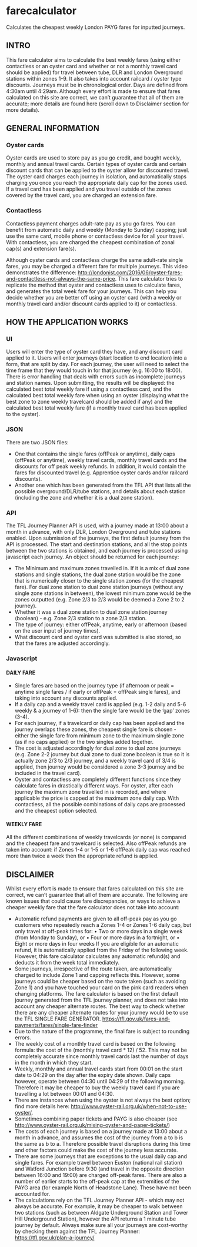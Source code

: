 # farecalculator
Calculates the cheapest weekly London PAYG fares for inputted journeys.

## INTRO
This fare calculator aims to calculate the best weekly fares (using either contactless or an oyster card and whether or not a monthly travel card should be applied) for travel between tube, DLR and London Overground stations within zones 1-9. It also takes into account railcard / oyster type discounts. Journeys must be in chronological order. Days are defined from 4:30am until 4:29am. Although every effort is made to ensure that fares calculated on this site are correct, we can’t guarantee that all of them are accurate; more details are found here (scroll down to Disclaimer section for more details).

## GENERAL INFORMATION

### Oyster cards
Oyster cards are used to store pay as you go credit, and bought weekly, monthly and annual travel cards. Certain types of oyster cards and certain discount cards that can be applied to the oyster allow for discounted travel. The oyster card charges each journey in isolation, and automatically stops charging you once you reach the appropriate daily cap for the zones used. If a travel card has been applied and you travel outside of the zones covered by the travel card, you are charged an extension fare.

### Contactless
Contactless payment charges adult-rate pay as you go fares. You can benefit from automatic daily and weekly (Monday to Sunday) capping; just use the same card, mobile phone or contactless device for all your travel. With contactless, you are charged the cheapest combination of zonal cap(s) and extension fare(s).

Although oyster cards and contactless charge the same adult-rate single fares, you may be charged a different fare for multiple journeys. This video demonstrates the difference: http://londonist.com/2016/06/oyster-fares-and-contactless-not-always-the-same-price. This fare calculator tries to replicate the method that oyster and contactless uses to calculate fares, and generates the total week fare for your journeys. This can help you decide whether you are better off using an oyster card (with a weekly or monthly travel card and/or discount cards applied to it) or contactless.

## HOW THE APPLICATION WORKS
### UI
Users will enter the type of oyster card they have, and any discount card applied to it.
Users will enter journeys (start location to end location) into a form, that are split by day. For each journey, the user will need to select the time frame that they would touch in for that journey (e.g. 16:00 to 18:00). There is error handling that deals with errors such as incomplete journeys and station names.
Upon submitting, the results will be displayed: the calculated best total weekly fare if using a contactless card, and the calculated best total weekly fare when using an oyster (displaying what the best zone to zone weekly travelcard should be added if any) and the calculated best total weekly fare (if a monthly travel card has been applied to the oyster).

### JSON
There are two JSON files:
- One that contains the single fares (offPeak or anytime), daily caps (offPeak or anytime), weekly travel cards, monthly travel cards and the discounts for off peak weekly refunds. In addition, it would contain the fares for discounted travel (e.g. Apprentice oyster cards and/or railcard discounts).
- Another one which has been generated from the TFL API that lists all the possible overground/DLR/tube stations, and details about each station (including the zone and whether it is a dual zone station).

### API
The TFL Journey Planner API is used, with a journey made at 13:00 about a month in advance, with only DLR, London Overground and tube stations enabled. Upon submission of the journeys, the first default journey from the API is processed. The start and destination stations, and all the stop points between the two stations is obtained, and each journey is processed using javascript each journey.
An object should be returned for each journey:
- The Minimum and maximum zones travelled in. If it is a mix of dual zone stations and single stations, the dual zone station would be the zone that is numerically closer to the single station zones (for the cheapest fare). For dual zone station to dual zone station journeys (without any single zone stations in between), the lowest minimum zone would be the zones outputted (e.g. Zone 2/3 to 2/3 would be deemed a Zone 2 to 2 journey).
- Whether it was a dual zone station to dual zone station journey (boolean) - e.g. Zone 2/3 station to a zone 2/3 station.
- The type of journey: either offPeak, anytime, early or afternoon (based on the user input of journey times).
- What discount card and oyster card was submitted is also stored, so that the fares are adjusted accordingly.

### Javascript

#### DAILY FARE
- Single fares are based on the journey type (if afternoon or peak = anytime single fares / if early or offPeak = offPeak single fares), and taking into account any discounts applied.
- If a daily cap and a weekly travel card is applied (e.g. 1-2 daily and 5-6 weekly & a journey of 1-6): then the single fare would be the ‘gap’ zones (3-4).
- For each journey, if a travelcard or daily cap has been applied and the journey overlaps these zones, the cheapest single fare is chosen - either the single fare from minimum zone to the maximum single zone (as if no caps applied) or the two singles added together.
- The cost is adjusted accordingly for dual zone to dual zone journeys (e.g. Zone 2-2 journey but dual zone to dual zone boolean is true so it is actually zone 2/3 to 2/3 journey, and a weekly travel card of 3/4 is applied, then journey would be considered a zone 3-3 journey and be included in the travel card).
- Oyster and contactless are completely different functions since they calculate fares in drastically different ways. For oyster, after each journey the maximum zone travelled in is recorded, and where applicable the price is capped at the maximum zone daily cap. With contactless, all the possible combinations of daily caps are processed and the cheapest option selected.

#### WEEKLY FARE
All the different combinations of weekly travelcards (or none) is compared and the cheapest fare and travelcard is selected. Also offPeak refunds are taken into account: if Zones 1-4 or 1-5 or 1-6 offPeak daily cap was reached more than twice a week then the appropriate refund is applied.

## DISCLAIMER
Whilst every effort is made to ensure that fares calculated on this site are correct, we can’t guarantee that all of them are accurate.
The following are known issues that could cause fare discrepancies, or ways to achieve a cheaper weekly fare that the fare calculator does not take into account:
- Automatic refund payments are given to all off-peak pay as you go customers who repeatedly reach a Zones 1-4 or Zones 1-6 daily cap, but only travel at off-peak times for:
	•	Two or more days in a single week (from Monday to Sunday), or
	•	Four or more days in a fortnight, or
	•	Eight or more days in four weeks
If you are eligible for an automatic refund, it is automatically applied from the Friday of the following week. However, this fare calculator calculates any automatic refund(s) and deducts it from the week total immediately.
- Some journeys,  irrespective of the route taken, are automatically charged to include Zone 1 and capping reflects this. However, some journeys could be cheaper based on the route taken (such as avoiding Zone 1) and you have touched your card on the pink card readers when changing platforms. The fare calculator is based on the first default journey generated from the TFL journey planner, and does not take into account any cheaper alternate routes. The best way to check whether there are any cheaper alternate routes for your journey would be to use the TFL SINGLE FARE GENERATOR. https://tfl.gov.uk/fares-and-payments/fares/single-fare-finder
- Due to the nature of the programme, the final fare is subject to rounding errors.
- The weekly cost of a monthly travel card is based on the following formula: the cost of the (monthly travel card * 12) / 52. This may not be completely accurate since monthly travel cards last the number of days in the month in which they start.
- Weekly, monthly and annual travel cards start from 00:01 on the start date to 04:29 on the day after the expiry date shown. Daily caps however, operate between 04:30 until 04:29 of the following morning. Therefore it may be cheaper to buy the weekly travel card if you are travelling a lot between 00:01 and 04:30.
- There are instances when using the oyster is not always the best option; find more details here: http://www.oyster-rail.org.uk/when-not-to-use-oyster/.
- Sometimes combining paper tickets and PAYG is also cheaper (see http://www.oyster-rail.org.uk/mixing-oyster-and-paper-tickets/)
- The costs of each journey is based on a journey made at 13:00 about a month in advance, and assumes the cost of the journey from a to b is the same as b to a. Therefore possible travel disruptions during this time and other factors could make the cost of the journey less accurate.
- There are some journeys that are exceptions to the usual daily cap and single fares. For example travel between Euston (national rail station) and Watford Junction before 9:30 (and travel in the opposite direction between 16:00 and 19:00) are charged off-peak fares. There are also a number of earlier starts to the off-peak cap at the extremities of the PAYG area (for example North of Headstone Lane). These have not been accounted for.
- The calculations rely on the TFL Journey Planner API - which may not always be accurate. For example, it may be cheaper to walk between two stations (such as between Aldgate Underground Station and Tower Hill Underground Station), however the API returns a 1 minute tube journey by default. Always make sure all your journeys are cost-worthy by checking them against the TFL Journey Planner: https://tfl.gov.uk/plan-a-journey/
